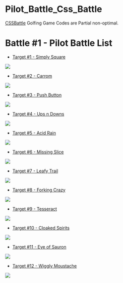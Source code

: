 # Pilot_Battle_Css_Battle
[CSSBattle](https://cssbattle.dev/) Golfing Game Codes are
Partial non-optimal.

# Battle #1 - Pilot Battle List 
+ [Target #1 - Simply Square](./1.Simply_Square.md)

![](Img/1.png)

+ [Target #2 - Carrom](./2.Carrom.md)

![](Img/2.png)

+ [Target #3 - Push Button](./3.Push_Button.md)

![](Img/3.png)

+ [Target #4 - Ups n Downs](./4.Ups_n_Downs.md)

![](Img/4.png)

+ [Target #5 - Acid Rain](./5.Acid_Rain.md)

![](Img/5.png)

+ [Target #6 - Missing Slice](./6.Missing_Slice.md)

![](Img/6.png)

+ [Target #7 - Leafy Trail](./7.Leafy_Trail.md)

![](Img/7.png)

+ [Target #8 - Forking Crazy](./8.Forking_Crazy.md)

![](Img/8.png)

+ [Target #9 - Tesseract](./9.Tesseract.md)

![](Img/9.png)

+ [Target #10 - Cloaked Spirits](./10.Cloaked_Spirits.md)

![](Img/10.png)

+ [Target #11 - Eye of Sauron](./11.Eye_of_Sauron.md)

![](Img/11.png)

+ [Target #12 - Wiggly Moustache](./12.Wiggly_Moustache.md)

![](Img/12.png)
